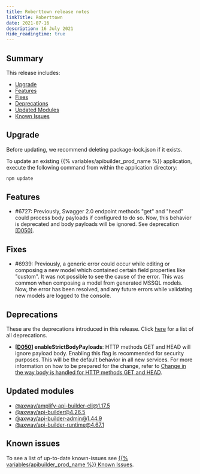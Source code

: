 ```yaml
---
title: Roberttown release notes
linkTitle: Roberttown
date: 2021-07-16
description: 16 July 2021
Hide_readingtime: true
---
```


## Summary

This release includes:

* [Upgrade](#upgrade)
* [Features](#features)
* [Fixes](#fixes)
* [Deprecations](#deprecations)
* [Updated Modules](#updated-modules)
* [Known Issues](#known-issues)

## Upgrade

Before updating, we recommend deleting package-lock.json if it exists.

To update an existing {{% variables/apibuilder_prod_name %}} application, execute the following command from within the application directory:

```bash
npm update
```

## Features

* #6727: Previously, Swagger 2.0 endpoint methods "get" and "head" could process body payloads if configured to do so. Now, this behavior is deprecated and body payloads will be ignored. See deprecation [\[D050\]](#D050).

## Fixes

* #6939: Previously, a generic error could occur while editing or composing a new model which contained certain field properties like "custom". It was not possible to see the cause of the error. This was common when composing a model from generated MSSQL models. Now, the error has been resolved, and any future errors while validating new models are logged to the console.

## Deprecations

These are the deprecations introduced in this release. Click [here](/docs/deprecations/) for a list of all deprecations.

* **\[[D050](/docs/deprecations/#D050)\] enableStrictBodyPayloads**: HTTP methods GET and HEAD will ignore payload body. Enabling this flag is recommended for security purposes. This will be the default behavior in all new services. For more information on how to be prepared for the change, refer to [Change in the way body is handled for HTTP methods GET and HEAD](/docs/deprecations/change_in_the_way_body_is_handled_for_http_methods_get_and_head/).

## Updated modules

* [@axway/amplify-api-builder-cli@1.17.5](https://www.npmjs.com/package/@axway/amplify-api-builder-cli/v/1.17.5)
* [@axway/api-builder@4.26.5](https://www.npmjs.com/package/@axway/api-builder/v/4.26.5)
* [@axway/api-builder-admin@1.44.9](https://www.npmjs.com/package/@axway/api-builder-admin/v/1.44.9)
* [@axway/api-builder-runtime@4.67.1](https://www.npmjs.com/package/@axway/api-builder-runtime/v/4.67.1)

## Known issues

To see a list of up-to-date known-issues see [{{% variables/apibuilder_prod_name %}} Known Issues](/docs/known_issues/).

